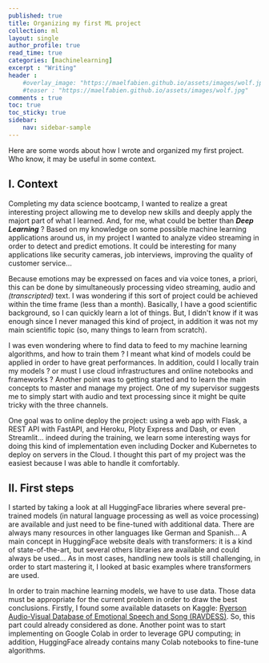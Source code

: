 ```yaml
---
published: true
title: Organizing my first ML project
collection: ml
layout: single
author_profile: true
read_time: true
categories: [machinelearning]
excerpt : "Writing"
header :
    #overlay_image: "https://maelfabien.github.io/assets/images/wolf.jpg"
    #teaser : "https://maelfabien.github.io/assets/images/wolf.jpg"
comments : true
toc: true
toc_sticky: true
sidebar:
    nav: sidebar-sample
---
```


<!--src="https://cdn.mathjax.org/mathjax/latest/MathJax.js?config=TeX-MML-AM_CHTML">
</script> -->

Here are some words about how I wrote and organized my first project. Who know, it may be useful in some context.

## I. Context

Completing my data science bootcamp, I wanted to realize a great interesting project allowing me to develop new skills and deeply apply the majort part of what I learned. And, for me, what could be better than ***Deep Learning*** ? Based on my knowledge on some possible machine learning applications around us, in my project I wanted to analyze video streaming in order to detect and predict emotions. It could be interesting for many applications like security cameras, job interviews, improving the quality of customer service...

Because emotions may be expressed on faces and via voice tones, a priori, this can be done by simultaneously processing video streaming, audio and *(transcripted)* text. I was wondering if this sort of project could be achieved within the time frame (less than a month). Basically, I have a good scientific background, so I can quickly learn a lot of things. But, I didn't know if it was enough since I never managed this kind of project, in addition it was not my main scientific topic (so, many things to learn from scratch).

I was even wondering where to find data to feed to my machine learning algorithms, and how to train them ? I meant what kind of models could be applied in order to have great performances. In addition, could I locally train my models ? or must I use cloud infrastructures and online notebooks and frameworks ? Another point was to getting started and to learn the main concepts to master and manage my project. One of my supervisor suggests me to simply start with audio and text processing since it might be quite tricky with the three channels.

One goal was to online deploy the project: using a web app with Flask, a REST API with FastAPI, and Heroku, Ploty Express and Dash, or even Streamlit... indeed during the training, we learn some interesting ways for doing this kind of implementation even including Docker and Kubernetes to deploy on servers in the Cloud. I thought this part of my project was the easiest because I was able to handle it comfortably.

## II. First steps

I started by taking a look at all HuggingFace libraries where several pre-trained models (in natural language processing as well as voice processing) are available and just need to be fine-tuned with additional data. There are always many resources in other languages like German and Spanish... A main concept in HuggingFace website deals with transformers: it is a kind of state-of-the-art, but several others libraries are available and could always be used... As in most cases, handling new tools is still challenging, in order to start mastering it, I looked at basic examples where transformers are used.

In order to train machine learning models, we have to use data. Those data must be appropriate for the current problem in order to draw the best conclusions. Firstly, I found some available datasets on Kaggle: [Ryerson Audio-Visual Database of Emotional Speech and Song (RAVDESS)](https://zenodo.org/record/1188976#.YF5hwC1Q2Rs). So, this part could already considered as done. Another point was to start implementing on Google Colab in order to leverage GPU computing; in addition, HuggingFace already contains many Colab notebooks to fine-tune algorithms.
